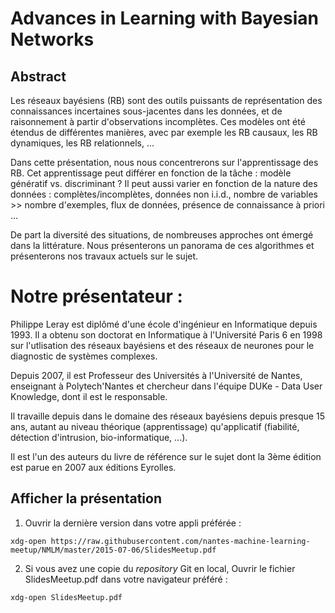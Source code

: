 # Advances in Learning with Bayesian Networks


## Abstract

Les réseaux bayésiens (RB) sont des outils puissants de représentation
des connaissances incertaines sous-jacentes dans les données, et de
raisonnement à partir d'observations incomplètes.  Ces modèles ont été
étendus de différentes manières, avec par exemple les RB causaux, les
RB dynamiques, les RB relationnels, ...

Dans cette présentation, nous nous concentrerons sur l'apprentissage
des RB. Cet apprentissage peut différer en fonction de la tâche :
modèle génératif vs. discriminant ? Il peut aussi varier en fonction
de la nature des données : complètes/incomplètes, données non i.i.d.,
nombre de variables >> nombre d'exemples, flux de données, présence de
connaissance à priori ...

De part la diversité des situations, de nombreuses approches ont
émergé dans la littérature. Nous présenterons un panorama de ces
algorithmes et présenterons nos travaux actuels sur le sujet.


# Notre présentateur :

Philippe Leray est diplômé d'une école d'ingénieur en Informatique
depuis 1993. Il a obtenu son doctorat en Informatique à l'Université
Paris 6 en 1998 sur l'utlisation des réseaux bayésiens et des réseaux
de neurones pour le diagnostic de systèmes complexes.

Depuis 2007, il est Professeur des Universités à l'Université de
Nantes, enseignant à Polytech'Nantes et chercheur dans l'équipe DUKe -
Data User Knowledge, dont il est le responsable.

Il travaille depuis dans le domaine des réseaux bayésiens depuis
presque 15 ans, autant au niveau théorique (apprentissage)
qu'applicatif (fiabilité, détection d'intrusion, bio-informatique,
...).

Il est l'un des auteurs du livre de référence sur le sujet dont la
3ème édition est parue en 2007 aux éditions Eyrolles.


## Afficher la présentation

1. Ouvrir la dernière version dans votre appli préférée :
```
xdg-open https://raw.githubusercontent.com/nantes-machine-learning-meetup/NMLM/master/2015-07-06/SlidesMeetup.pdf
```

2. Si vous avez une copie du _repository_ Git en local,
   Ouvrir le fichier SlidesMeetup.pdf dans votre navigateur préféré :
```
xdg-open SlidesMeetup.pdf
```
